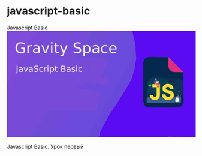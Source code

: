 # javascript-basic
Javascript Basic
<img src="images/javascript.jpg" alt="Javascript Basic" class="img-fluid">

Javascript Basic. Урок первый

